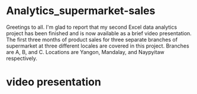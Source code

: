 # Analytics_supermarket-sales
Greetings to all. I'm glad to report that my second Excel data analytics project has been finished and is now available as a brief video presentation. The first three months of product sales for three separate branches of supermarket at three different locales are covered in this project. Branches are A, B, and C. Locations are Yangon, Mandalay, and Naypyitaw respectively.
# video presentation

